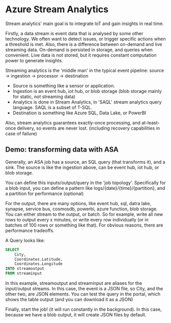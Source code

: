 # Azure Stream Analytics

Stream analytics' main goal is to integrate IoT and gain insights in real time.

Firstly, a data stream is event data that is analysed by some other technology. We often want to detect issues, or trigger specific actions when a threshold is met.
Also, there is a difference between on-demand and live streaming data. On-demand is persisted in storage, and queries when convenient. Live data is not stored, but it requires constant computation power to generate insights.

Streaming analytics is the 'middle man' in the typical event pipeline: source -> ingestion -> processor -> destination

- Source is something like a sensor or application.
- Ingestion is an event hub, iot hub, or blob storage (blob storage mainly for static, not streaming data)
- Analytics is done in Stream Analytics, in 'SAQL' stream analytics query language. SAQL is a subset of T-SQL.
- Destination is something like Azure SQL, Data Lake, or PowerBI

Also, stream analytics guarantees exactly-once processing, and at-least-once delivery, so events are never lost. (including recovery capabilities in case of failure)

## Demo: transforming data with ASA

Generally, an ASA job has a source, an SQL query (that transforms it), and a sink. The source is like the ingestion above, can be event hub, iot hub, or blob storage.

You can define this inputs/output/query in the 'job topology'.
Specifically for a blob input, you can define a pattern like logs/{date}/{time}/{partition}, and a partition for performance (optional)

For the output, there are many options, like event hub, sql, datra lake, synapse, service bus, cosmosdb, powerbi, azure function, blob storage.
You can either stream to the output, or batch. So for example, write all new rows to output every x minutes, or write every row individually (or in batches of 100 rows or something like that). For obvious reasons, there are performance tradeoffs.

A Query looks like:

```sql
SELECT
    City,
    Coordinates.Latitude,
    Coordinates.Longitude
INTO streamoutput
FROM streaminput
```

In this example, streamoutput and streaminput are aliases for the input/output streams. In this case, the event is a JSON file, so City, and the other two, are JSON elements. You can test the query in the portal, which shows the table output (and you can download it as a JSON)

Finally, start the job! (it will run constantly in the background). In this case, because we have a blob output, it will create JSON files by default.
